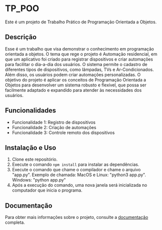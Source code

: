 # TP_POO

Este é um projeto de Trabalho Prático de Programação Orientada a Objetos.

## Descrição

Esse é um trabalho que visa demonstrar o conhecimento em programação orientada a objetos.
O tema que rege o projeto é Automação residencial, em que um aplicativo foi criado para registrar dispositivos e criar automações para facilitar o dia-a-dia dos usuários. 
O sistema permite o cadastro de diferentes tipos de dispositivos, como lâmpadas, TVs e Ar-Condicionados. Além disso, os usuários podem criar automações personalizadas. 
O objetivo do projeto é aplicar os conceitos de Programação Orientada a Objetos para desenvolver um sistema robusto e flexível, que possa ser facilmente adaptado e expandido para atender às necessidades dos usuários.

## Funcionalidades

- Funcionalidade 1: Registro de dispositivos
- Funcionalidade 2: Criação de automações
- Funcionalidade 3: Controle remoto dos dispositivos

## Instalação e Uso

1. Clone este repositório.
2. Execute o comando `npm install` para instalar as dependências.
3. Execute o comando que chame o compilador e chame o arquivo "app.py". Exemplo de chamada: 
    MacOS e Linux: "python3 app.py".
    Windows: "python app.py"
4. Após a execução do comando, uma nova janela será inicializada no computador que inicia o programa.

## Documentação

Para obter mais informações sobre o projeto, consulte a [documentação](https://docs.google.com/document/d/13As1bA8ALmJfiMiaAOKNfXLgoWmGi68atcApQZJz-oI/edit) completa.